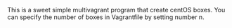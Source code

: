 This is a sweet simple multivagrant program that create centOS boxes.
You can specify the number of boxes in Vagrantfile by setting number n.